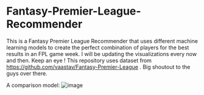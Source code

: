 # Fantasy-Premier-League-Recommender
This is a Fantasy Premier League Recommender that uses different machine learning models to create the perfect combination of players  for the best results in an FPL game week. I will be updating the visualizations every now and then. Keep an eye !
This repository uses dataset from https://github.com/vaastav/Fantasy-Premier-League . Big shoutout to the guys over there.

A comparison model:
![image](https://user-images.githubusercontent.com/39947916/159343655-148fdd33-a751-4696-8515-8e7678edcda6.png)

